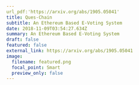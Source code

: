 ```yaml
---
url_pdf:'https://arxiv.org/abs/1905.05041'
title: Ques-Chain
subtitle: An Ethereum Based E-Voting System
date: 2018-11-09T03:54:27.634Z
summary: An Ethereum Based E-Voting System
draft: false
featured: false
external_link: https://arxiv.org/abs/1905.05041
image:
  filename: featured.png
  focal_point: Smart
  preview_only: false
---
```


